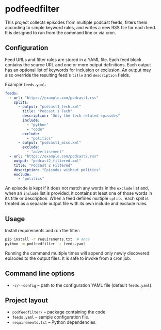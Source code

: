 # podfeedfilter

This project collects episodes from multiple podcast feeds, filters them
according to simple keyword rules, and writes a new RSS file for each feed.
It is designed to run from the command line or via cron.

## Configuration

Feed URLs and filter rules are stored in a YAML file. Each feed block
contains the source URL and one or more output definitions. Each output has an
optional list of keywords for inclusion or exclusion. An output may also
override the resulting feed's `title` and `description` fields.

Example `feeds.yaml`:

```yaml
feeds:
  - url: "https://example.com/podcast1.rss"
    splits:
      - output: "podcast1_tech.xml"
        title: "Podcast 1 Tech"
        description: "Only the tech related episodes"
        include:
          - "python"
          - "code"
        exclude:
          - "politics"
      - output: "podcast1_misc.xml"
        exclude:
          - "advertisement"
  - url: "https://example.com/podcast2.rss"
    output: "podcast2_filtered.xml"
    title: "Podcast 2 Filtered"
    description: "Episodes without politics"
    exclude:
      - "politics"
```

An episode is kept if it does not match any words in the `exclude` list and,
when an `include` list is provided, it contains at least one of those words in
its title or description. When a feed defines multiple `splits`, each split is
treated as a separate output file with its own include and exclude rules.

## Usage

Install requirements and run the filter:

```bash
pip install -r requirements.txt  # once
python -m podfeedfilter -c feeds.yaml
```

Running the command multiple times will append only newly discovered episodes
to the output files. It is safe to invoke from a cron job.

## Command line options

- `-c/--config` – path to the configuration YAML file (default `feeds.yaml`).

## Project layout

- `podfeedfilter/` – package containing the code.
- `feeds.yaml` – sample configuration file.
- `requirements.txt` – Python dependencies.


